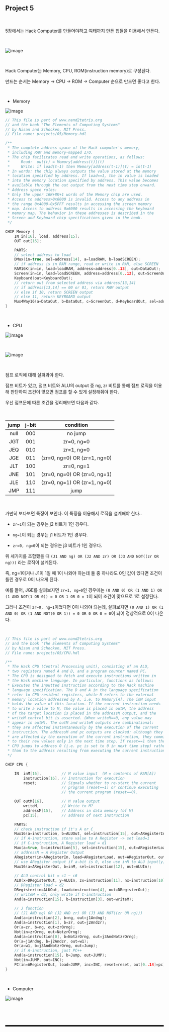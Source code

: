 ## Project 5

<br>

5장에서는 Hack Computer를 만들어야하고 여태까지 만든 칩들을 이용해서 만든다.

<br>

![image](https://user-images.githubusercontent.com/52172169/209097501-3324681c-4219-411d-b162-895862d3574c.png)

<br>

Hack Computer는 Memory, CPU, ROM(instruction memory)로 구성된다.

만드는 순서는 Memory -> CPU -> ROM -> Computer 순으로 만드면 좋다고 한다.

<br>

+ Memory

![image](https://user-images.githubusercontent.com/52172169/209097548-1e282910-8826-4db9-81e1-262fdc9909f2.png)

```c
// This file is part of www.nand2tetris.org
// and the book "The Elements of Computing Systems"
// by Nisan and Schocken, MIT Press.
// File name: projects/05/Memory.hdl

/**
 * The complete address space of the Hack computer's memory,
 * including RAM and memory-mapped I/O. 
 * The chip facilitates read and write operations, as follows:
 *     Read:  out(t) = Memory[address(t)](t)
 *     Write: if load(t-1) then Memory[address(t-1)](t) = in(t-1)
 * In words: the chip always outputs the value stored at the memory 
 * location specified by address. If load==1, the in value is loaded 
 * into the memory location specified by address. This value becomes 
 * available through the out output from the next time step onward.
 * Address space rules:
 * Only the upper 16K+8K+1 words of the Memory chip are used. 
 * Access to address>0x6000 is invalid. Access to any address in 
 * the range 0x4000-0x5FFF results in accessing the screen memory 
 * map. Access to address 0x6000 results in accessing the keyboard 
 * memory map. The behavior in these addresses is described in the 
 * Screen and Keyboard chip specifications given in the book.
 */

CHIP Memory {
    IN in[16], load, address[15];
    OUT out[16];

    PARTS:
    // select address to load
    DMux(in=true, sel=address[14], a=loadRAM, b=loadSCREEN);
    // if address is in RAM range, read or write in RAM, else SCREEN 
    RAM16K(in=in, load=loadRAM, address=address[0..13], out=DataOut);
    Screen(in=in, load=loadSCREEN, address=address[0..12], out=ScreenOut);
    Keyboard(out=KeyboardOut);
    // return out from selected address via address[13,14]
    // if address[13,14] == 00 or 01, return RAM output
    // else if 10, return SCREEN output
    // else 11, return KEYBOARD output
    Mux4Way16(a=DataOut, b=DataOut, c=ScreenOut, d=KeyboardOut, sel=address[13..14], out=out);
}
```

<br>

+ CPU

![image](https://user-images.githubusercontent.com/52172169/209097696-4b14ae25-dd39-4cea-bd1d-700978b0f266.png)

<br>

![image](https://user-images.githubusercontent.com/52172169/209253373-7416d5c8-a54b-4800-8795-f9c9923a3814.png)

<br>

점프 로직에 대해 살펴봐야 한다.

점프 비트가 있고, 점프 비트와 ALU의 output 중 ng, zr 비트를 통해 점프 로직을 이용해 판단하여 조건이 맞으면 점프를 할 수 있게 설정해줘야 한다.

우선 점프문에 따른 조건을 정리해보면 다음과 같다.

<br>

| jump | j-bit |       condition       |
|:----:|:-----:|:---------------------:|
| null |  000  |        no jump        |
|  JGT |  001  |       zr=0, ng=0      |
|  JEQ |  010  |       zr=1, ng=0      |
|  JGE |  011  | (zr=0, ng=0) OR (zr=1, ng=0) |
|  JLT |  100  |       zr=0, ng=1      |
|  JNE |  101  | (zr=0, ng=0) OR (zr=0, ng=1) |
|  JLE |  110  | (zr=0, ng=1) OR (zr=1, ng=0) |
|  JMP |  111  |          jump         |

<br>

가만히 보다보면 특징이 보인다. 이 특징을 이용해서 로직을 설계해야 한다..

+ ```zr=1```이 되는 경우는 j2 비트가 1인 경우다.

+ ```ng=1```이 되는 경우는 j1 비트가 1인 경우다.

+ ```zr=0, ng=0```이 되는 경우는 j3 비트가 1인 경우다.

위 세가지를 조합했을 때 ```(J1 AND ng) OR (J2 AND zr) OR (J3 AND NOT((zr OR ng)))``` 라는 로직이 설계된다.

즉, ng=1이거나 J1이 1일 때 1이 나와야 하는데 둘 중 하나라도 0인 값이 있다면 조건이 틀린 경우로 0이 나오게 된다.

예를 들어, JGE를 살펴보자면 ```zr=1, ng=0```인 경우에는 ```(0 AND 0) OR (1 AND 1) OR (1 AND NOT(1 OR 0)) = 0 OR 1 OR 0 = 1```이 되어 조건이 맞으므로 1로 설정된다.

그러나 조건이 ```zr=0, ng=1```이었다면 0이 나와야 되는데, 살펴보자면 ```(0 AND 1) OR (1 AND 0) OR (1 AND NOT(0 OR 1)) = 0 OR 0 OR 0 = 0```이 되어 정상적으로 0이 나온다. 

<br>

```c
// This file is part of www.nand2tetris.org
// and the book "The Elements of Computing Systems"
// by Nisan and Schocken, MIT Press.
// File name: projects/05/CPU.hdl

/**
 * The Hack CPU (Central Processing unit), consisting of an ALU,
 * two registers named A and D, and a program counter named PC.
 * The CPU is designed to fetch and execute instructions written in 
 * the Hack machine language. In particular, functions as follows:
 * Executes the inputted instruction according to the Hack machine 
 * language specification. The D and A in the language specification
 * refer to CPU-resident registers, while M refers to the external
 * memory location addressed by A, i.e. to Memory[A]. The inM input 
 * holds the value of this location. If the current instruction needs 
 * to write a value to M, the value is placed in outM, the address 
 * of the target location is placed in the addressM output, and the 
 * writeM control bit is asserted. (When writeM==0, any value may 
 * appear in outM). The outM and writeM outputs are combinational: 
 * they are affected instantaneously by the execution of the current 
 * instruction. The addressM and pc outputs are clocked: although they 
 * are affected by the execution of the current instruction, they commit 
 * to their new values only in the next time step. If reset==1 then the 
 * CPU jumps to address 0 (i.e. pc is set to 0 in next time step) rather 
 * than to the address resulting from executing the current instruction. 
 */

CHIP CPU {

    IN  inM[16],         // M value input  (M = contents of RAM[A])
        instruction[16], // Instruction for execution
        reset;           // Signals whether to re-start the current
                         // program (reset==1) or continue executing
                         // the current program (reset==0).

    OUT outM[16],        // M value output
        writeM,          // Write to M? 
        addressM[15],    // Address in data memory (of M)
        pc[15];          // address of next instruction

    PARTS:
    // check instruction if it's A or C
    Mux16(a=instruction, b=ALUOut, sel=instruction[15], out=ARegisterIn);
    // if A-instruction, store value to A Register -> set load=1
    // if C-instruction, A Register load = d1
    Mux(a=true, b=instruction[5], sel=instruction[15], out=ARegisterLoad);
    // addressM = A Register Output
    ARegister(in=ARegisterIn, load=ARegisterLoad, out=ARegisterOut, out[0..14]=addressM);
    // use ARegister output if a-bit is 0, else use inM to ALU input(y)
    Mux16(a=ARegisterOut, b=inM, sel=instruction[12], out=ALUIn);
    
    // ALU control bit = c1 ~ c6
    ALU(x=DRegisterOut, y=ALUIn, zx=instruction[11], nx=instruction[10], zy=instruction[9], ny=instruction[8], f=instruction[7], no=instruction[6], out=ALUOut, zr=zr, ng=ng, out=outM);
    // DRegister load = d2
    DRegister(in=ALUOut, load=instruction[4], out=DRegisterOut);
    // writeM = d3, only write if C-instruction
    And(a=instruction[15], b=instruction[3], out=writeM);
    
    // J function
    // (J1 AND ng) OR (J2 AND zr) OR (J3 AND NOT((zr OR ng)))
    And(a=instruction[2], b=ng, out=j1Andng);
    And(a=instruction[1], b=zr, out=j2Andzr);
    Or(a=zr, b=ng, out=zrOrng);
    Not(in=zrOrng, out=NotzrOrng);
    And(a=instruction[0], b=NotzrOrng, out=j3AndNotzrOrng);
    Or(a=j1Andng, b=j2Andzr, out=w1);
    Or(a=w1, b=j3AndNotzrOrng, out=Jump);
    // if A-instruction, just PC++
    And(a=instruction[15], b=Jump, out=JUMP);
    Not(in=JUMP, out=INC);
    PC(in=ARegisterOut, load=JUMP, inc=INC, reset=reset, out[0..14]=pc);
}
```

<br>

+ Computer

![image](https://user-images.githubusercontent.com/52172169/209098412-02354efc-87bb-465c-bdda-30b7e5ee98ee.png)

```c

```

<br><br>
<hr style="border: 2px solid;">
<br><br>
